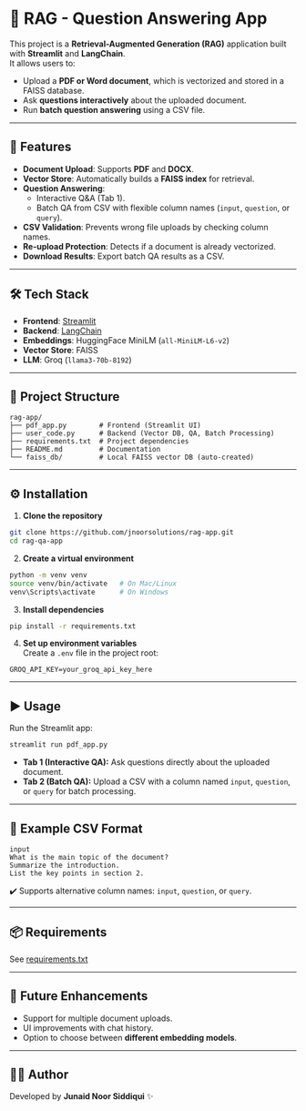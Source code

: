 # 📘 RAG - Question Answering App  

This project is a **Retrieval-Augmented Generation (RAG)** application built with **Streamlit** and **LangChain**.  
It allows users to:  
- Upload a **PDF or Word document**, which is vectorized and stored in a FAISS database.  
- Ask **questions interactively** about the uploaded document.  
- Run **batch question answering** using a CSV file.  

---

## 🚀 Features  
- **Document Upload**: Supports **PDF** and **DOCX**.  
- **Vector Store**: Automatically builds a **FAISS index** for retrieval.  
- **Question Answering**:  
  - Interactive Q&A (Tab 1).  
  - Batch QA from CSV with flexible column names (`input`, `question`, or `query`).  
- **CSV Validation**: Prevents wrong file uploads by checking column names.  
- **Re-upload Protection**: Detects if a document is already vectorized.  
- **Download Results**: Export batch QA results as a CSV.  

---

## 🛠️ Tech Stack  
- **Frontend**: [Streamlit](https://streamlit.io/)  
- **Backend**: [LangChain](https://www.langchain.com/)  
- **Embeddings**: HuggingFace MiniLM (`all-MiniLM-L6-v2`)  
- **Vector Store**: FAISS  
- **LLM**: Groq (`llama3-70b-8192`)  

---

## 📂 Project Structure  
```
rag-app/
├── pdf_app.py        # Frontend (Streamlit UI)
├── user_code.py      # Backend (Vector DB, QA, Batch Processing)
├── requirements.txt  # Project dependencies
├── README.md         # Documentation
└── faiss_db/         # Local FAISS vector DB (auto-created)
```

---

## ⚙️ Installation  

1. **Clone the repository**  
```bash
git clone https://github.com/jnoorsolutions/rag-app.git
cd rag-qa-app
```

2. **Create a virtual environment**  
```bash
python -m venv venv
source venv/bin/activate   # On Mac/Linux
venv\Scripts\activate      # On Windows
```

3. **Install dependencies**  
```bash
pip install -r requirements.txt
```

4. **Set up environment variables**  
Create a `.env` file in the project root:  
```
GROQ_API_KEY=your_groq_api_key_here
```

---

## ▶️ Usage  

Run the Streamlit app:  
```bash
streamlit run pdf_app.py
```

- **Tab 1 (Interactive QA):** Ask questions directly about the uploaded document.  
- **Tab 2 (Batch QA):** Upload a CSV with a column named `input`, `question`, or `query` for batch processing.  

---

## 📝 Example CSV Format  
```csv
input
What is the main topic of the document?
Summarize the introduction.
List the key points in section 2.
```

✔️ Supports alternative column names: `input`, `question`, or `query`.  

---

## 📦 Requirements  

See [requirements.txt](./requirements.txt)  

---

## 🔮 Future Enhancements  
- Support for multiple document uploads.  
- UI improvements with chat history.  
- Option to choose between **different embedding models**.  

---

## 👨‍💻 Author  
Developed by **Junaid Noor Siddiqui** ✨  
